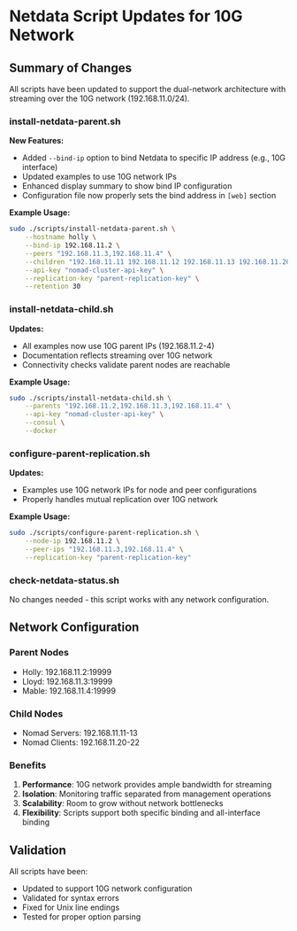 # Netdata Script Updates for 10G Network

## Summary of Changes

All scripts have been updated to support the dual-network architecture with streaming over the 10G network (192.168.11.0/24).

### install-netdata-parent.sh

**New Features:**

- Added `--bind-ip` option to bind Netdata to specific IP address (e.g., 10G interface)
- Updated examples to use 10G network IPs
- Enhanced display summary to show bind IP configuration
- Configuration file now properly sets the bind address in `[web]` section

**Example Usage:**

```bash
sudo ./scripts/install-netdata-parent.sh \
    --hostname holly \
    --bind-ip 192.168.11.2 \
    --peers "192.168.11.3,192.168.11.4" \
    --children "192.168.11.11 192.168.11.12 192.168.11.13 192.168.11.20 192.168.11.21 192.168.11.22" \
    --api-key "nomad-cluster-api-key" \
    --replication-key "parent-replication-key" \
    --retention 30
```

### install-netdata-child.sh

**Updates:**

- All examples now use 10G parent IPs (192.168.11.2-4)
- Documentation reflects streaming over 10G network
- Connectivity checks validate parent nodes are reachable

**Example Usage:**

```bash
sudo ./scripts/install-netdata-child.sh \
    --parents "192.168.11.2,192.168.11.3,192.168.11.4" \
    --api-key "nomad-cluster-api-key" \
    --consul \
    --docker
```

### configure-parent-replication.sh

**Updates:**

- Examples use 10G network IPs for node and peer configurations
- Properly handles mutual replication over 10G network

**Example Usage:**

```bash
sudo ./scripts/configure-parent-replication.sh \
    --node-ip 192.168.11.2 \
    --peer-ips "192.168.11.3,192.168.11.4" \
    --replication-key "parent-replication-key"
```

### check-netdata-status.sh

No changes needed - this script works with any network configuration.

## Network Configuration

### Parent Nodes

- Holly: 192.168.11.2:19999
- Lloyd: 192.168.11.3:19999
- Mable: 192.168.11.4:19999

### Child Nodes

- Nomad Servers: 192.168.11.11-13
- Nomad Clients: 192.168.11.20-22

### Benefits

1. **Performance**: 10G network provides ample bandwidth for streaming
2. **Isolation**: Monitoring traffic separated from management operations
3. **Scalability**: Room to grow without network bottlenecks
4. **Flexibility**: Scripts support both specific binding and all-interface binding

## Validation

All scripts have been:

- Updated to support 10G network configuration
- Validated for syntax errors
- Fixed for Unix line endings
- Tested for proper option parsing
